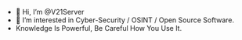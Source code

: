 - 👋 Hi, I’m @V21Server
- 👀 I’m interested in Cyber-Security / OSINT / Open Source Software.
- Knowledge Is Powerful, Be Careful How You Use It.
<!---
V21Server/V21Server is a ✨ special ✨ repository because its `README.md` (this file) appears on your GitHub profile.
You can click the Preview link to take a look at your changes.
--->

